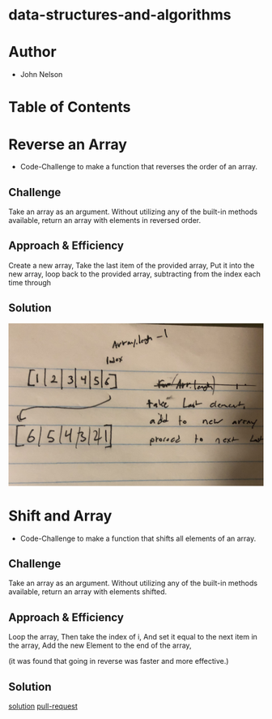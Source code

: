 # data-structures-and-algorithms
# Author
* John Nelson
# Table of Contents
# Reverse an Array  

* Code-Challenge to make a function that reverses the order of an array.

## Challenge
 Take an array as an argument. Without utilizing any of the built-in methods available, return an array with elements in reversed order.

## Approach & Efficiency
Create a new array,
Take the last item of the provided array,
Put it into the new array,
loop back to the provided array,
subtracting from the index each time through

## Solution
![Whiteboard sketch](/assets/IMG_0042.jpg)

# Shift and Array  

* Code-Challenge to make a function that shifts all elements of an array.

## Challenge
 Take an array as an argument. Without utilizing any of the built-in methods available, return an array with elements shifted.

## Approach & Efficiency
Loop the array,
Then take the index of i,
And set it equal to the next item in the array,
Add the new Element to the end of the array, 

(it was found that going in reverse was faster and more effective.)

## Solution
[solution](/challenges/arrayReverse/array-reverse.js)
[pull-request](https://github.com/johnnelson-401-advanced-javascript/data-structures-and-algorithms/pull/2)